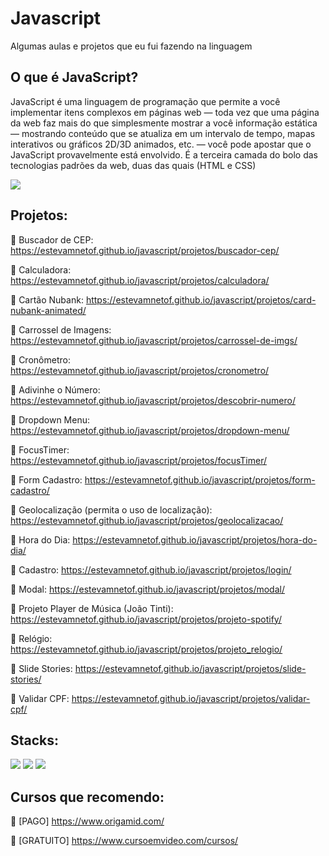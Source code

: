 # Javascript

Algumas aulas e projetos que eu fui fazendo na linguagem 

## O que é JavaScript?

JavaScript é uma linguagem de programação que permite a você implementar itens complexos em páginas web — toda vez que uma página da web faz mais do que simplesmente mostrar a você informação estática — mostrando conteúdo que se atualiza em um intervalo de tempo, mapas interativos ou gráficos 2D/3D animados, etc. — você pode apostar que o JavaScript provavelmente está envolvido. É a terceira camada do bolo das tecnologias padrões da web, duas das quais (HTML e CSS)

<a href="https://developer.mozilla.org/pt-BR/docs/Web/JavaScript" target="_blank">
    <img src="https://img.shields.io/badge/MDN_Web_Docs-black?style=for-the-badge&logo=mdnwebdocs&logoColor=white">
    </img>
</a>

## Projetos: 

🔗 Buscador de CEP: https://estevamnetof.github.io/javascript/projetos/buscador-cep/

🔗 Calculadora: https://estevamnetof.github.io/javascript/projetos/calculadora/

🔗 Cartão Nubank: https://estevamnetof.github.io/javascript/projetos/card-nubank-animated/

🔗 Carrossel de Imagens: https://estevamnetof.github.io/javascript/projetos/carrossel-de-imgs/

🔗 Cronômetro: https://estevamnetof.github.io/javascript/projetos/cronometro/

🔗 Adivinhe o Número: https://estevamnetof.github.io/javascript/projetos/descobrir-numero/

🔗 Dropdown Menu: https://estevamnetof.github.io/javascript/projetos/dropdown-menu/

🔗 FocusTimer: https://estevamnetof.github.io/javascript/projetos/focusTimer/

🔗 Form Cadastro: https://estevamnetof.github.io/javascript/projetos/form-cadastro/

🔗 Geolocalização (permita o uso de localização): https://estevamnetof.github.io/javascript/projetos/geolocalizacao/

🔗 Hora do Dia: https://estevamnetof.github.io/javascript/projetos/hora-do-dia/

🔗 Cadastro: https://estevamnetof.github.io/javascript/projetos/login/

🔗 Modal: https://estevamnetof.github.io/javascript/projetos/modal/

🔗 Projeto Player de Música (João Tinti): https://estevamnetof.github.io/javascript/projetos/projeto-spotify/

🔗 Relógio: https://estevamnetof.github.io/javascript/projetos/projeto_relogio/

🔗 Slide Stories: https://estevamnetof.github.io/javascript/projetos/slide-stories/

🔗 Validar CPF: https://estevamnetof.github.io/javascript/projetos/validar-cpf/

## Stacks:

<img src="https://img.shields.io/badge/HTML-239120?style=for-the-badge&logo=html5&logoColor=white"></img>
<img src="https://img.shields.io/badge/CSS-239120?&style=for-the-badge&logo=css3&logoColor=white"></img>
<img src="https://img.shields.io/badge/JavaScript-F7DF1E?style=for-the-badge&logo=javascript&logoColor=black"></img>

## Cursos que recomendo:

🔗 [PAGO] https://www.origamid.com/

🔗 [GRATUITO] https://www.cursoemvideo.com/cursos/
